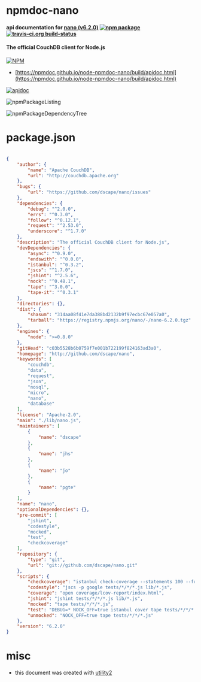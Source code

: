 # npmdoc-nano

#### api documentation for  [nano (v6.2.0)](http://github.com/dscape/nano)  [![npm package](https://img.shields.io/npm/v/npmdoc-nano.svg?style=flat-square)](https://www.npmjs.org/package/npmdoc-nano) [![travis-ci.org build-status](https://api.travis-ci.org/npmdoc/node-npmdoc-nano.svg)](https://travis-ci.org/npmdoc/node-npmdoc-nano)

#### The official CouchDB client for Node.js

[![NPM](https://nodei.co/npm/nano.png?downloads=true&downloadRank=true&stars=true)](https://www.npmjs.com/package/nano)

- [https://npmdoc.github.io/node-npmdoc-nano/build/apidoc.html](https://npmdoc.github.io/node-npmdoc-nano/build/apidoc.html)

[![apidoc](https://npmdoc.github.io/node-npmdoc-nano/build/screenCapture.buildCi.browser.%252Ftmp%252Fbuild%252Fapidoc.html.png)](https://npmdoc.github.io/node-npmdoc-nano/build/apidoc.html)

![npmPackageListing](https://npmdoc.github.io/node-npmdoc-nano/build/screenCapture.npmPackageListing.svg)

![npmPackageDependencyTree](https://npmdoc.github.io/node-npmdoc-nano/build/screenCapture.npmPackageDependencyTree.svg)



# package.json

```json

{
    "author": {
        "name": "Apache CouchDB",
        "url": "http://couchdb.apache.org"
    },
    "bugs": {
        "url": "https://github.com/dscape/nano/issues"
    },
    "dependencies": {
        "debug": "^2.0.0",
        "errs": "^0.3.0",
        "follow": "^0.12.1",
        "request": "^2.53.0",
        "underscore": "^1.7.0"
    },
    "description": "The official CouchDB client for Node.js",
    "devDependencies": {
        "async": "^0.9.0",
        "endswith": "^0.0.0",
        "istanbul": "^0.3.2",
        "jscs": "^1.7.0",
        "jshint": "^2.5.6",
        "nock": "^0.48.1",
        "tape": "^3.0.0",
        "tape-it": "^0.3.1"
    },
    "directories": {},
    "dist": {
        "shasum": "314aa08f41e7da388bd2132b9f97ecbc67e057a0",
        "tarball": "https://registry.npmjs.org/nano/-/nano-6.2.0.tgz"
    },
    "engines": {
        "node": ">=0.8.0"
    },
    "gitHead": "c03b5528b6b0759f7e001b722199f824163ad3a0",
    "homepage": "http://github.com/dscape/nano",
    "keywords": [
        "couchdb",
        "data",
        "request",
        "json",
        "nosql",
        "micro",
        "nano",
        "database"
    ],
    "license": "Apache-2.0",
    "main": "./lib/nano.js",
    "maintainers": [
        {
            "name": "dscape"
        },
        {
            "name": "jhs"
        },
        {
            "name": "jo"
        },
        {
            "name": "pgte"
        }
    ],
    "name": "nano",
    "optionalDependencies": {},
    "pre-commit": [
        "jshint",
        "codestyle",
        "mocked",
        "test",
        "checkcoverage"
    ],
    "repository": {
        "type": "git",
        "url": "git://github.com/dscape/nano.git"
    },
    "scripts": {
        "checkcoverage": "istanbul check-coverage --statements 100 --functions 100 --lines 100 --branches 100",
        "codestyle": "jscs -p google tests/*/*/*.js lib/*.js",
        "coverage": "open coverage/lcov-report/index.html",
        "jshint": "jshint tests/*/*/*.js lib/*.js",
        "mocked": "tape tests/*/*/*.js",
        "test": "DEBUG=* NOCK_OFF=true istanbul cover tape tests/*/*/*.js",
        "unmocked": "NOCK_OFF=true tape tests/*/*/*.js"
    },
    "version": "6.2.0"
}
```



# misc
- this document was created with [utility2](https://github.com/kaizhu256/node-utility2)
